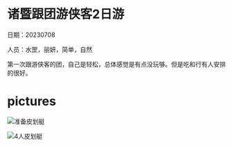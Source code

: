 # 诸暨跟团游侠客2日游
日期：20230708

人员：水罡，丽妍，简单，自然

第一次跟游侠客的团，自己是轻松，总体感觉是有点没玩够。但是吃和行有人安排的很好。

# pictures

![准备皮划艇](/images/2023072501.jpg)

![4人皮划艇](/images/2023072502.jpg)